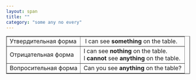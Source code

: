 ```yaml
---
layout: span
title: ""
category: "some any no every"
---
```

<section class='rules'><table style="text-align: left; margin-left: auto; margin-right: auto;" border="1" cellpadding="5" cellspacing="0"><tbody>
<tr>
<td>Утвердительная форма</td>
      <td> I can see <span style="font-weight: bold;">something</span>
on the table.</td>
    </tr>
<tr>
<td>Отрицательная форма</td>
      <td> I can see <span style="font-weight: bold;">nothing
      </span>on the table. <br>
I <span style="font-weight: bold;">cannot </span>see
      <span style="font-weight: bold;">anything </span>on
the table.</td>
    </tr>
<tr>
<td>Вопросительная форма</td>
      <td> Can you see <span style="font-weight: bold;">anything</span>
on the table?</td>
    </tr>
</tbody></table></section>